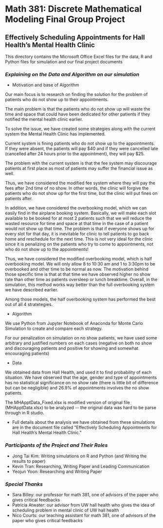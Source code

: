 # Math 381: Discrete Mathematical Modeling Final Group Project

## Effectively Scheduling Appointments for Hall Health’s Mental Health Clinic

This directory contains the Microsoft Office Excel files for the data, R and Python files for simulation and our final project documents

### *Explaining on the Data and Algorithm on our simulation*

* Motivation and base of Algorithm

Our main focus is to research on finding the solution for the problem of patients who do not show up to their appointments.

The main problem is that the patients who do not show up will waste the time and space that could have been dedicated for other patients if they notified the mental health clinic earlier.

To solve the issue, we have created some strategies along with the current system the Mental Health Clinic has implemented.

Current system is fining patients who do not show up to the appointments. If they were absent, the patients will pay $40 and if they were cancelled late (cancelled after 24 hours prior to the appointment), they will pay $25.

The problem with the current system is that the fee system may discourage patients at first place as most of patients may suffer the financial issue as well.

Thus, we have considered the modified fee system where they will pay the fees after 2nd time of no show. In other words, the clinic will forgive the patients who do not show up for the first time, but the clinic will put fines on patients after.

In addition, we have considered the overbooking model, which we can easily find in the airplane booking system. Basically, we will make each slot available to be booked for at most 2 patients such that we will reduce the wasted resource for time and space at that time in the case of a patient would not show up that time. The problem is that if everyone shows up for every slot for that day, it is inevitable for clinic to tell patients to go back home and reschedule for the next time. This is not very ideal for the clinic since it is penalizing on the patients who try to come to appointments, not who do not show up to the appointments!

Thus, we have considered the modified overbooking model, which is half overbooking model. We will only allow 8 to 10:30 am and 1 to 3:30pm to be overbooked and other time to be normal as now. The motivation behind those specific time is that at that time we have observed higher no show rate than other time as patients oversleep or lunch breaktime. Overall, in the simulation, this method works way better than the full overbooking system we have described earlier.

Among those models, the half overbooking system has performed the best out of all 4 stratetegies.

* Algorithm

We use Python from Jupyter Notebook of Anaconda for Monte Carlo Simulation to create and compare each strategy.

For our penalization on simulation on no show patients, we have used some arbitrary and justified numbers on each cases (negative on both no show and discouraging patients and positive for showing and somewhat encouraging patients)

* Data

We obtained data from Hall Health, and used it to find probability of each situation. We have observed that the age, gender and type of appointments has no statistical significance on no show rate (there is little bit of difference but can be negligible)
and 26.9% of appointments involves the no show patients.

The MHApptData_Fixed.xlsx is modified version of original file (MHApptData.xlsx) to be analyzed -- the original data was hard to be parse through in R studio.

* Full details about the analysis we have obtained from these simulations are in the document file called "Effectively Scheduling Appointments for Hall Health’s Mental Health Clinic."

### *Participants of the Project and Their Roles*
* Jong Tai Kim: Writing simulations on R and Python (and Writing the results to paper)
* Kevin Tran: Researching, Writing Paper and Leading Communication
* Yeojun Yoon: Researching and Writing Paper

### *Special Thanks*
* Sara Billey: our professor for math 381, one of advisors of the paper who gives critical feedbacks
* Patricia Atwater: our advisor from UW hall health who gives the idea of scheduling problem in mental clinic of UW hall health
* Nico Courts: our teaching assistant for math 381, one of advisors of the paper who gives critical feedbacks
